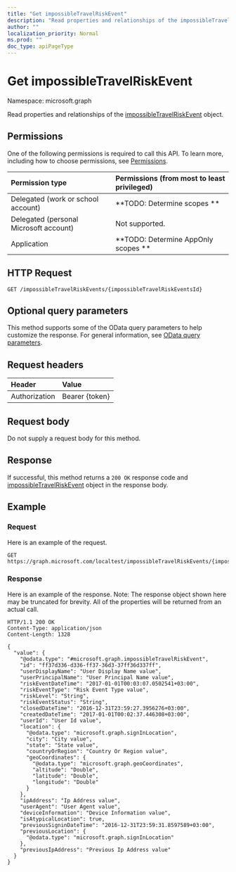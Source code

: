 ```yaml
---
title: "Get impossibleTravelRiskEvent"
description: "Read properties and relationships of the impossibleTravelRiskEvent object."
author: ""
localization_priority: Normal
ms.prod: ""
doc_type: apiPageType
---
```


# Get impossibleTravelRiskEvent

Namespace: microsoft.graph

Read properties and relationships of the [impossibleTravelRiskEvent](../resources/impossibletravelriskevent.md) object.

## Permissions
One of the following permissions is required to call this API. To learn more, including how to choose permissions, see [Permissions](/concepts/permissions-reference.md).

|Permission type|Permissions (from most to least privileged)|
|:---|:---|
|Delegated (work or school account)|**TODO: Determine scopes **|
|Delegated (personal Microsoft account)|Not supported.|
|Application|**TODO: Determine AppOnly scopes **|

## HTTP Request
<!-- {
  "blockType": "ignored"
}
-->
``` http
GET /impossibleTravelRiskEvents/{impossibleTravelRiskEventsId}
```

## Optional query parameters
This method supports some of the OData query parameters to help customize the response. For general information, see [OData query parameters](/graph/query-parameters).

## Request headers
|Header|Value|
|:---|:---|
|Authorization|Bearer {token}|

## Request body
Do not supply a request body for this method.

## Response
If successful, this method returns a `200 OK` response code and [impossibleTravelRiskEvent](../resources/impossibletravelriskevent.md) object in the response body.

## Example

### Request
Here is an example of the request.
<!-- {
  "blockType": "request",
  "name": "get_impossibletravelriskevent"
}
-->
``` http
GET https://graph.microsoft.com/localtest/impossibleTravelRiskEvents/{impossibleTravelRiskEventsId}
```

### Response
Here is an example of the response. Note: The response object shown here may be truncated for brevity. All of the properties will be returned from an actual call.
<!-- {
  "blockType": "response",
  "truncated": true,
  "@odata.type": "microsoft.graph.impossibleTravelRiskEvent"
}
-->
``` http
HTTP/1.1 200 OK
Content-Type: application/json
Content-Length: 1328

{
  "value": {
    "@odata.type": "#microsoft.graph.impossibleTravelRiskEvent",
    "id": "ff37d336-d336-ff37-36d3-37ff36d337ff",
    "userDisplayName": "User Display Name value",
    "userPrincipalName": "User Principal Name value",
    "riskEventDateTime": "2017-01-01T00:03:07.0502541+03:00",
    "riskEventType": "Risk Event Type value",
    "riskLevel": "String",
    "riskEventStatus": "String",
    "closedDateTime": "2016-12-31T23:59:27.3956276+03:00",
    "createdDateTime": "2017-01-01T00:02:37.446308+03:00",
    "userId": "User Id value",
    "location": {
      "@odata.type": "microsoft.graph.signInLocation",
      "city": "City value",
      "state": "State value",
      "countryOrRegion": "Country Or Region value",
      "geoCoordinates": {
        "@odata.type": "microsoft.graph.geoCoordinates",
        "altitude": "Double",
        "latitude": "Double",
        "longitude": "Double"
      }
    },
    "ipAddress": "Ip Address value",
    "userAgent": "User Agent value",
    "deviceInformation": "Device Information value",
    "isAtypicalLocation": true,
    "previousSigninDateTime": "2016-12-31T23:59:31.8597589+03:00",
    "previousLocation": {
      "@odata.type": "microsoft.graph.signInLocation"
    },
    "previousIpAddress": "Previous Ip Address value"
  }
}
```

